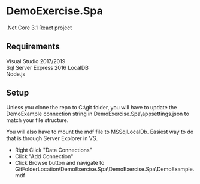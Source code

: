 # DemoExercise.Spa
.Net Core 3.1 React project

## Requirements
Visual Studio 2017/2019 <br/>
Sql Server Express 2016 LocalDB <br/>
Node.js <br/>

## Setup
Unless you clone the repo to C:\git folder, you will have to update the DemoExample connection string in DemoExercise.Spa\appsettings.json to match your file structure.

You will also have to mount the mdf file to MSSqlLocalDb. Easiest way to do that is through Server Explorer in VS. 
* Right Click "Data Connections"
* Click "Add Connection"
* Click Browse button and navigate to GitFolderLocation\DemoExercise.Spa\DemoExercise.Spa\DemoExample.mdf
